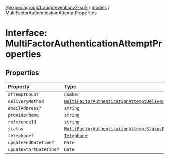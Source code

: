 [@expediagroup/fraudpreventionv2-sdk](../../index.md) / [models](../index.md) / MultiFactorAuthenticationAttemptProperties

# Interface: MultiFactorAuthenticationAttemptProperties

## Properties

| Property | Type |
| :------ | :------ |
| `attemptCount` | `number` |
| `deliveryMethod` | [`MultiFactorAuthenticationAttemptDeliveryMethodEnum`](../type-aliases/MultiFactorAuthenticationAttemptDeliveryMethodEnum.md) |
| `emailAddress?` | `string` |
| `providerName` | `string` |
| `referenceId` | `string` |
| `status` | [`MultiFactorAuthenticationAttemptStatusEnum`](../type-aliases/MultiFactorAuthenticationAttemptStatusEnum.md) |
| `telephone?` | [`Telephone`](../classes/Telephone.md) |
| `updateEndDateTime?` | `Date` |
| `updateStartDateTime?` | `Date` |
